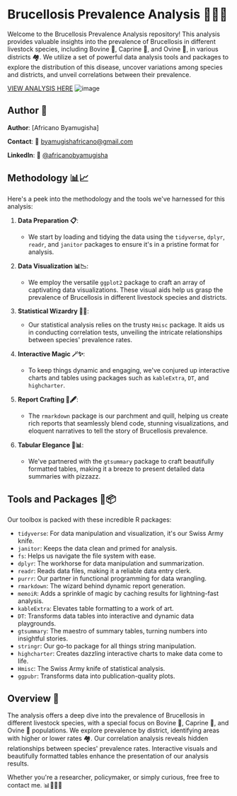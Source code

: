 # Brucellosis Prevalence Analysis 🐄🐐🐑

Welcome to the Brucellosis Prevalence Analysis repository! This analysis provides valuable insights into the prevalence of Brucellosis in different livestock species, including Bovine 🐄, Caprine 🐐, and Ovine 🐑, in various districts 🏘️. We utilize a set of powerful data analysis tools and packages to explore the distribution of this disease, uncover variations among species and districts, and unveil correlations between their prevalence.

[VIEW ANALYSIS HERE](https://africanobyamugisha.github.io/Brucellosis_Analysis/)
![image](https://github.com/africanobyamugisha/Brucellosis_Analysis/assets/86195656/c9d3d6ff-8a3f-4a87-b857-e239118b4756)

## Author 📝

**Author**: [Africano Byamugisha]

**Contact**: 📧 [byamugishafricano@gmail.com](mailto:byamugishafricano@gmail.com)

**LinkedIn**: 🔗 [@africanobyamugisha](https://www.linkedin.com/in/africanobyamugisha)

## Methodology 📊📈

Here's a peek into the methodology and the tools we've harnessed for this analysis:

1. **Data Preparation 📋**:
   - We start by loading and tidying the data using the `tidyverse`, `dplyr`, `readr`, and `janitor` packages to ensure it's in a pristine format for analysis.

2. **Data Visualization 📊📉**:
   - We employ the versatile `ggplot2` package to craft an array of captivating data visualizations. These visual aids help us grasp the prevalence of Brucellosis in different livestock species and districts.

3. **Statistical Wizardry 🧙‍♂️**:
   - Our statistical analysis relies on the trusty `Hmisc` package. It aids us in conducting correlation tests, unveiling the intricate relationships between species' prevalence rates.

4. **Interactive Magic 🪄✨**:
   - To keep things dynamic and engaging, we've conjured up interactive charts and tables using packages such as `kableExtra`, `DT`, and `highcharter`.

5. **Report Crafting 📄🖋️**:
   - The `rmarkdown` package is our parchment and quill, helping us create rich reports that seamlessly blend code, stunning visualizations, and eloquent narratives to tell the story of Brucellosis prevalence.

6. **Tabular Elegance 🧐📊**:
   - We've partnered with the `gtsummary` package to craft beautifully formatted tables, making it a breeze to present detailed data summaries with pizzazz.

## Tools and Packages 🧰📦

Our toolbox is packed with these incredible R packages:

- `tidyverse`: For data manipulation and visualization, it's our Swiss Army knife.
- `janitor`: Keeps the data clean and primed for analysis.
- `fs`: Helps us navigate the file system with ease.
- `dplyr`: The workhorse for data manipulation and summarization.
- `readr`: Reads data files, making it a reliable data entry clerk.
- `purrr`: Our partner in functional programming for data wrangling.
- `rmarkdown`: The wizard behind dynamic report generation.
- `memoiR`: Adds a sprinkle of magic by caching results for lightning-fast analysis.
- `kableExtra`: Elevates table formatting to a work of art.
- `DT`: Transforms data tables into interactive and dynamic data playgrounds.
- `gtsummary`: The maestro of summary tables, turning numbers into insightful stories.
- `stringr`: Our go-to package for all things string manipulation.
- `highcharter`: Creates dazzling interactive charts to make data come to life.
- `Hmisc`: The Swiss Army knife of statistical analysis.
- `ggpubr`: Transforms data into publication-quality plots.

## Overview 📝

The analysis offers a deep dive into the prevalence of Brucellosis in different livestock species, with a special focus on Bovine 🐄, Caprine 🐐, and Ovine 🐑 populations. We explore prevalence by district, identifying areas with higher or lower rates 🏘️. Our correlation analysis reveals hidden relationships between species' prevalence rates. Interactive visuals and beautifully formatted tables enhance the presentation of our analysis results.

Whether you're a researcher, policymaker, or simply curious, free free to contact me. 📊🐄🐐🐑
